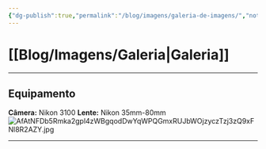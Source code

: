```yaml
---
{"dg-publish":true,"permalink":"/blog/imagens/galeria-de-imagens/","noteIcon":""}
---
```


# [[Blog/Imagens/Galeria\|Galeria]]

---

## Equipamento

**Câmera:** Nikon 3100
**Lente:** Nikon 35mm-80mm
![AfAtNFDb5Rmka2gpl4zWBgqodDwYqWPQGmxRUJbWOjzyczTzj3zQ9xFNl8R2AZY.jpg](/img/user/Blog/Media/AfAtNFDb5Rmka2gpl4zWBgqodDwYqWPQGmxRUJbWOjzyczTzj3zQ9xFNl8R2AZY.jpg)

---

